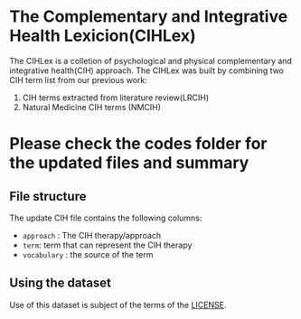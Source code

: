 # The Complementary and Integrative Health Lexicion(CIHLex)
The CIHLex is a colletion of psychological and physical complementary and integrative health(CIH) approach. The CIHLex was built by combining two CIH term list from our previous work:
1. CIH terms extracted from literature review(LRCIH)
2. Natural Medicine CIH terms (NMCIH)

# Please check the codes folder for the updated files and summary

## File structure
The update CIH file contains the following columns:
- ```approach```	: The CIH therapy/approach
- ```term```: term that can represent the CIH therapy
- ```vocabulary``` : the source of the term


<!-- - ```therapy```: The CIH therapy -->
<!-- - ```unique_concept```: the "unique concept" of the CIH therapy -->
<!-- - ```unique_terms```: list of unique terms that can represent the CIH therapy -->
<!-- - ```CIH_class```: the class of the CIH therapy, where 1=Physical, 2=Psychological, 3=Other -->
<!-- - ```num_UT```: the number of unique terms -->



<!-- -## Example of data -->
<!-- -"Alexander technique": -->
<!-- -{"unique_concept": "Alexander technique", -->
<!-- -"unique_terms": ["Alexander technique", "Alexander Proprioception", "AT", "FM Alexander Technique", "Technique Alexander"], -->
<!-- -"CIH_class": "1",-->
<!-- - "num_UT": 5} -->

## Using the dataset
Use of this dataset is subject of the terms of the [LICENSE](./LICENSE.md).
